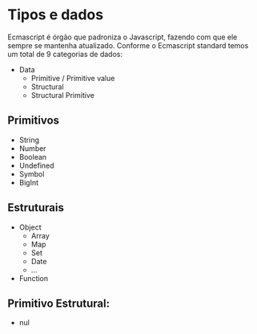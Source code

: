 # Tipos e dados

Ecmascript é órgão que padroniza o Javascript, fazendo com que ele sempre se mantenha atualizado.
Conforme o Ecmascript standard temos um total de 9 categorias de dados:



* Data 
    * Primitive / Primitive value
    * Structural
    * Structural Primitive

## Primitivos
* String
* Number
* Boolean
* Undefined
* Symbol
* BigInt

## Estruturais
* Object
    * Array
    * Map
    * Set
    * Date
    * *...*
* Function
## Primitivo Estrutural:

* nul
